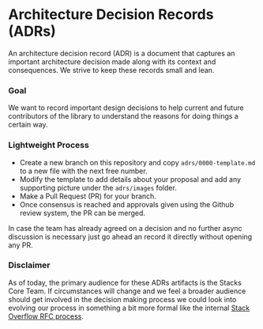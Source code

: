 # Architecture Decision Records (ADRs)
An architecture decision record (ADR) is a document that captures an important architecture decision made along with its context and consequences. We strive to keep these records small and lean.

### Goal
We want to record important design decisions to help current and future contributors of the library to understand the reasons for doing things a certain way.


### Lightweight Process

- Create a new branch on this repository and copy `adrs/0000-template.md` to a new file with the next free number.
- Modify the template to add details about your proposal and add any supporting picture under the `adrs/images` folder.
- Make a Pull Request (PR) for your branch.
- Once consensus is reached and approvals given using the Github review system, the PR can be merged.

In case the team has already agreed on a decision and no further async discussion is necessary just go ahead an record it directly without opening any PR.


### Disclaimer

As of today, the primary audience for these ADRs artifacts is the Stacks Core Team. If circumstances will change and we feel a broader audience should get involved in the decision making process we could look into evolving our process in something a bit more formal like the internal [Stack Overflow RFC process](https://github.com/StackEng/StackOverflow/blob/master/docs/rfcs/0001-lightweight-rfc-process.md).

